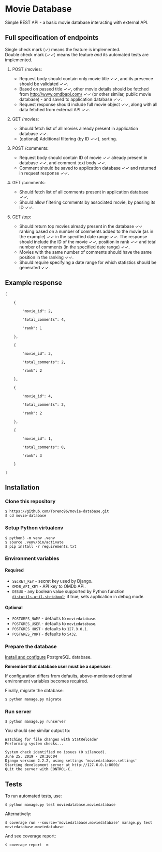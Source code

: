 # Movie Database

Simple REST API - a basic movie database interacting with external API.


## Full specification of endpoints

Single check mark (✓) means the feature is implemented.  
Double check mark (✓✓) means the feature _and_ its automated tests are implemented.

1. POST /movies:
    - Request body should contain only movie title ✓✓, and its presence should be validated ✓✓.
    - Based on passed title ✓✓, other movie details should be fetched from <http://www.omdbapi.com/> ✓✓ (or other similar, public movie database) - and saved to application database ✓✓.
    - Request response should include full movie object ✓✓, along with all data fetched from external API ✓✓.

2. GET /movies:
    - Should fetch list of all movies already present in application database ✓✓.
    - (optional) Additional filtering (by ID ✓✓), sorting.

3. POST /comments:
    - Request body should contain ID of movie ✓✓ already present in database ✓✓, and comment text body ✓✓.
    - Comment should be saved to application database ✓✓ and returned in request response ✓✓.

4. GET /comments:
    - Should fetch list of all comments present in application database ✓✓.
    - Should allow filtering comments by associated movie, by passing its ID ✓✓.

5. GET /top:
    - Should return top movies already present in the database ✓✓ ranking based on a number of comments added to the movie (as in the example) ✓✓ in the specified date range ✓✓. The response should include the ID of the movie ✓✓, position in rank ✓✓ and total number of comments (in the specified date range) ✓✓.
    - Movies with the same number of comments should have the same position in the ranking ✓✓.
    - Should require specifying a date range for which statistics should be generated ✓✓.


## Example response

```
[

    {

        "movie_id": 2,

        "total_comments": 4,

        "rank": 1

    },

    {

        "movie_id": 3,

        "total_comments": 2,

        "rank": 2

    },

    {

        "movie_id": 4,

        "total_comments": 2,

        "rank": 2

    },

    {

        "movie_id": 1,

        "total_comments": 0,

        "rank": 3

    }

]
```


## Installation

### Clone this repository

```
$ https://github.com/Toreno96/movie-database.git
$ cd movie-database
```

### Setup Python virtualenv

```
$ python3 -m venv .venv
$ source .venv/bin/activate
$ pip install -r requirements.txt
```

### Environment variables

#### Required

- `SECRET_KEY` - secret key used by Django.
- `OMDB_API_KEY` - API key to OMDb API.
- `DEBUG` - any boolean value supported by Python function [`distutils.util.strtobool`](https://docs.python.org/3/distutils/apiref.html?highlight=strtobool#distutils.util.strtobool); if true, sets application in debug mode.

#### Optional

- `POSTGRES_NAME` - defaults to `moviedatabase`.
- `POSTGRES_USER` - defaults to `moviedatabase`.
- `POSTGRES_HOST` - defaults to `127.0.0.1`.
- `POSTGRES_PORT` - defaults to `5432`.

### Prepare the database

[Install and configure](https://wiki.archlinux.org/index.php/PostgreSQL) PostgreSQL database.

**Remember that database user must be a superuser**.

If configuration differs from defaults, above-mentioned optional environment variables becomes required.

Finally, migrate the database:
```
$ python manage.py migrate
```

### Run server

```
$ python manage.py runserver
```

You should see similar output to:
```
Watching for file changes with StatReloader
Performing system checks...

System check identified no issues (0 silenced).
June 25, 2019 - 20:20:04
Django version 2.2.2, using settings 'moviedatabase.settings'
Starting development server at http://127.0.0.1:8000/
Quit the server with CONTROL-C.
```


## Tests

To run automated tests, use:
```
$ python manage.py test moviedatabase.moviedatabase
```

Alternatively:
```
$ coverage run --source='moviedatabase.moviedatabase' manage.py test moviedatabase.moviedatabase
```

And see coverage report:
```
$ coverage report -m
```
